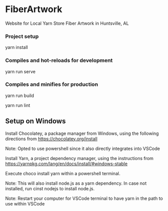 # FiberArtwork
Website for Local Yarn Store Fiber Artwork in Huntsville, AL

### Project setup
yarn install

### Compiles and hot-reloads for development
yarn run serve

### Compiles and minifies for production
yarn run build

yarn run lint

## Setup on Windows
Install Chocolatey, a package manager from Windows, using the following directions from https://chocolatey.org/install

Note: Opted to use powershell since it also directly integrates into VSCode

Install Yarn, a project dependency manager, using the instructions from https://yarnpkg.com/lang/en/docs/install/#windows-stable

Execute choco install yarn within a powershell terminal.

Note: This will also install node.js as a yarn dependency. In case not installed, run cinst nodejs to install node.js.

Note: Restart your computer for VSCode terminal to have yarn in the path to use within VSCode
